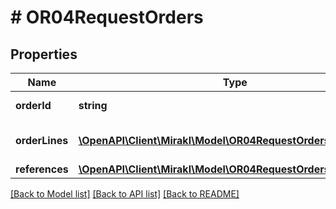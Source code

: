 # # OR04RequestOrders

## Properties

Name | Type | Description | Notes
------------ | ------------- | ------------- | -------------
**orderId** | **string** | Order identifier | [optional]
**orderLines** | [**\OpenAPI\Client\Mirakl\Model\OR04RequestOrdersOrderLines[]**](OR04RequestOrdersOrderLines.md) | Order lines to be updated | [optional]
**references** | [**\OpenAPI\Client\Mirakl\Model\OR04RequestOrdersReferences**](OR04RequestOrdersReferences.md) |  | [optional]

[[Back to Model list]](../../README.md#models) [[Back to API list]](../../README.md#endpoints) [[Back to README]](../../README.md)
